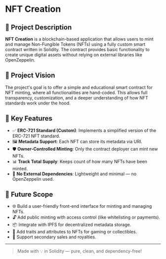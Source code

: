 # NFT Creation

## 📝 Project Description

**NFT Creation** is a blockchain-based application that allows users to mint and manage Non-Fungible Tokens (NFTs) using a fully custom smart contract written in Solidity. The contract provides basic functionality to create unique digital assets without relying on external libraries like OpenZeppelin.

## 🌟 Project Vision

The project's goal is to offer a simple and educational smart contract for NFT minting, where all functionalities are hand-coded. This allows full transparency, customization, and a deeper understanding of how NFT standards work under the hood.

## 🔑 Key Features

- ✅ **ERC-721 Standard (Custom)**: Implements a simplified version of the ERC-721 NFT standard.
- 🖼️ **Metadata Support**: Each NFT can store its metadata via URI.
- 🛡️ **Owner-Controlled Minting**: Only the contract deployer can mint new NFTs.
- 📊 **Track Total Supply**: Keeps count of how many NFTs have been minted.
- 🧱 **No External Dependencies**: Lightweight and minimal — no OpenZeppelin used.

## 🚀 Future Scope

- 🌐 Build a user-friendly front-end interface for minting and managing NFTs.
- 🔓 Add public minting with access control (like whitelisting or payments).
- 📦 Integrate with IPFS for decentralized metadata storage.
- 🎨 Add traits and attributes to NFTs for gaming or collectibles.
- 🛒 Support secondary sales and royalties.

---

> Made with 💡 in Solidity — pure, clean, and dependency-free!
